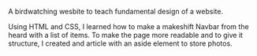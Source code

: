 A birdwatching wesbite to teach fundamental design of a website. 
 
 Using HTML and CSS, I learned how to make a makeshift Navbar from the heard with a list of items. To make the page more readable and 
 to give it structure, I created and article with an aside element to store photos. 
